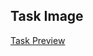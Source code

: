 ## Task Image
[Task Preview](https://github.com/Chy-Zaber-Bin-Zahid/Doplac-CRM-Task/blob/main/public/done.jpg)
 
